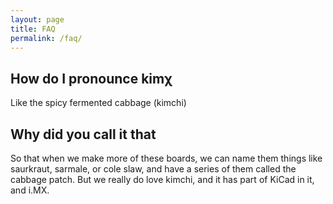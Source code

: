 ```yaml
---
layout: page
title: FAQ
permalink: /faq/
---
```


## How do I pronounce kimχ

Like the spicy fermented cabbage (kimchi)

## Why did you call it that

So that when we make more of these boards, we can name them things like
saurkraut, sarmale, or cole slaw, and have a series of them called the cabbage
patch. But we really do love kimchi, and it has part of KiCad in it, and i.MX.
